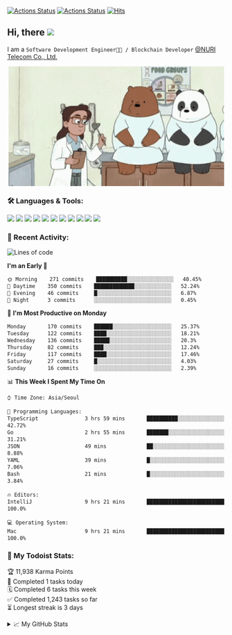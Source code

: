 
[![Actions Status](https://github.com/ddok2/ddok2/workflows/Todoist%20Readme/badge.svg)](https://github.com/ddok2/ddok2/actions)
[![Actions Status](https://github.com/ddok2/ddok2/workflows/wakatime-stats/badge.svg)](https://github.com/ddok2/ddok2/actions)
[![Hits](https://hits.seeyoufarm.com/api/count/incr/badge.svg?url=https%3A%2F%2Fgithub.com%2Fddok2)](https://hits.seeyoufarm.com)

<!-- ![visitors](https://visitor-badge.laobi.icu/badge?page_id=ddok2.ddok2) -->
## Hi, there <img src="https://raw.githubusercontent.com/MartinHeinz/MartinHeinz/master/wave.gif" width="25px">

I am a `Software Development Engineer🧑‍💻 / Blockchain Developer` [@NURI Telecom Co., Ltd.](http://www.nuritelecom.com)


<p align="center">
<img align="center" alt="GIF" src="img/debugging.gif" />
</p>


### 🛠 Languages & Tools:
<p>
    <img src="https://img.shields.io/badge/go-%2300ADD8.svg?&style=for-the-badge&logo=go&logoColor=white"/>
    <img src="https://img.shields.io/badge/node.js%20-%2343853D.svg?&style=for-the-badge&logo=node.js&logoColor=white"/>
    <img src="https://img.shields.io/badge/javascript%20-%23323330.svg?&style=for-the-badge&logo=javascript&logoColor=%23F7DF1E"/>
    <img src="https://img.shields.io/badge/typescript%20-%23007ACC.svg?&style=for-the-badge&logo=typescript&logoColor=white"/>
    <img src="https://img.shields.io/badge/python%20-%2314354C.svg?&style=for-the-badge&logo=python&logoColor=white"/>
    <img src="https://img.shields.io/badge/react%20-%2320232a.svg?&style=for-the-badge&logo=react&logoColor=%2361DAFB"/>
    <img src="https://img.shields.io/badge/AWS%20-%23FF9900.svg?&style=for-the-badge&logo=amazon-aws&logoColor=white"/>
    <img src="https://img.shields.io/badge/Google%20Cloud%20-%234285F4.svg?&style=for-the-badge&logo=google-cloud&logoColor=white"/>
    <img src="https://img.shields.io/badge/docker%20-%230db7ed.svg?&style=for-the-badge&logo=docker&logoColor=white"/>
    <img src="https://img.shields.io/badge/kubernetes%20-%23326ce5.svg?&style=for-the-badge&logo=kubernetes&logoColor=white"/>
    <img src="https://img.shields.io/badge/ansible%20-%231A1918.svg?&style=for-the-badge&logo=ansible&logoColor=white"/>
</p>

### 🌈 Recent Activity:
<!--START_SECTION:waka-->
![Lines of code](https://img.shields.io/badge/From%20Hello%20World%20I%27ve%20Written-4.3%20million%20lines%20of%20code-blue)

**I'm an Early 🐤** 

```text
🌞 Morning    271 commits    ██████████░░░░░░░░░░░░░░░   40.45% 
🌆 Daytime    350 commits    █████████████░░░░░░░░░░░░   52.24% 
🌃 Evening    46 commits     █░░░░░░░░░░░░░░░░░░░░░░░░   6.87% 
🌙 Night      3 commits      ░░░░░░░░░░░░░░░░░░░░░░░░░   0.45%

```
📅 **I'm Most Productive on Monday** 

```text
Monday       170 commits    ██████░░░░░░░░░░░░░░░░░░░   25.37% 
Tuesday      122 commits    ████░░░░░░░░░░░░░░░░░░░░░   18.21% 
Wednesday    136 commits    █████░░░░░░░░░░░░░░░░░░░░   20.3% 
Thursday     82 commits     ███░░░░░░░░░░░░░░░░░░░░░░   12.24% 
Friday       117 commits    ████░░░░░░░░░░░░░░░░░░░░░   17.46% 
Saturday     27 commits     █░░░░░░░░░░░░░░░░░░░░░░░░   4.03% 
Sunday       16 commits     ░░░░░░░░░░░░░░░░░░░░░░░░░   2.39%

```


📊 **This Week I Spent My Time On** 

```text
⌚︎ Time Zone: Asia/Seoul

💬 Programming Languages: 
TypeScript               3 hrs 59 mins       ██████████░░░░░░░░░░░░░░░   42.72% 
Go                       2 hrs 55 mins       ███████░░░░░░░░░░░░░░░░░░   31.21% 
JSON                     49 mins             ██░░░░░░░░░░░░░░░░░░░░░░░   8.88% 
YAML                     39 mins             █░░░░░░░░░░░░░░░░░░░░░░░░   7.06% 
Bash                     21 mins             █░░░░░░░░░░░░░░░░░░░░░░░░   3.84%

🔥 Editors: 
IntelliJ                 9 hrs 21 mins       █████████████████████████   100.0%

💻 Operating System: 
Mac                      9 hrs 21 mins       █████████████████████████   100.0%

```


<!--END_SECTION:waka-->

### 🚧 My Todoist Stats:
<!-- TODO-IST:START -->
🏆  11,938 Karma Points           
🌸  Completed 1 tasks today           
🗓  Completed 6 tasks this week           
✅  Completed 1,243 tasks so far           
⏳  Longest streak is 3 days
<!-- TODO-IST:END -->

<details>
<summary>📈 My GitHub Stats</summary>
<p align="center"> <img src="https://github-readme-stats.vercel.app/api?username=ddok2&show_icons=true" alt="ddok2" />
</details>
